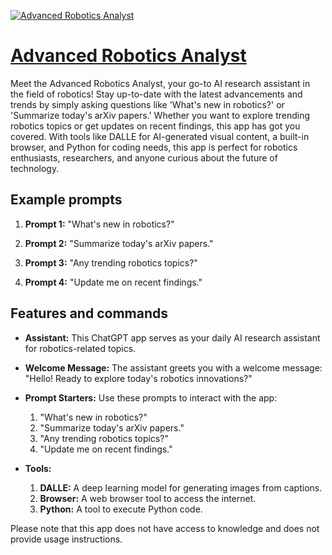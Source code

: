 [![Advanced Robotics Analyst](https://files.oaiusercontent.com/file-CJWbZKVexka21BJLUeMB6wBS?se=2123-10-17T04%3A59%3A06Z&sp=r&sv=2021-08-06&sr=b&rscc=max-age%3D31536000%2C%20immutable&rscd=attachment%3B%20filename%3D12d70928-d9e9-4540-9f5e-42eea976e6b6.png&sig=ZeTJpHY8ifhyNTULgvvXEB7hzVl6300anG85M/7KmcE%3D)](https://chat.openai.com/g/g-xdPrB8HQs-advanced-robotics-analyst)

# [Advanced Robotics Analyst](https://chat.openai.com/g/g-xdPrB8HQs-advanced-robotics-analyst)

Meet the Advanced Robotics Analyst, your go-to AI research assistant in the field of robotics! Stay up-to-date with the latest advancements and trends by simply asking questions like 'What's new in robotics?' or 'Summarize today's arXiv papers.' Whether you want to explore trending robotics topics or get updates on recent findings, this app has got you covered. With tools like DALLE for AI-generated visual content, a built-in browser, and Python for coding needs, this app is perfect for robotics enthusiasts, researchers, and anyone curious about the future of technology.

## Example prompts

1. **Prompt 1:** "What's new in robotics?"

2. **Prompt 2:** "Summarize today's arXiv papers."

3. **Prompt 3:** "Any trending robotics topics?"

4. **Prompt 4:** "Update me on recent findings."


## Features and commands

- **Assistant:** This ChatGPT app serves as your daily AI research assistant for robotics-related topics.

- **Welcome Message:** The assistant greets you with a welcome message: "Hello! Ready to explore today's robotics innovations?"

- **Prompt Starters:** Use these prompts to interact with the app:
  1. "What's new in robotics?"
  2. "Summarize today's arXiv papers."
  3. "Any trending robotics topics?"
  4. "Update me on recent findings."

- **Tools:**
  1. **DALLE:** A deep learning model for generating images from captions.
  2. **Browser:** A web browser tool to access the internet.
  3. **Python:** A tool to execute Python code.

Please note that this app does not have access to knowledge and does not provide usage instructions.